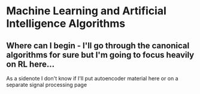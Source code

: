 # Machine Learning and Artificial Intelligence Algorithms

## Where can I begin - I'll go through the canonical algorithms for sure but I'm going to focus heavily on RL here...

As a sidenote I don't know if I'll put autoencoder material here or on a separate signal processing page
